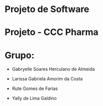 # Projeto de Software
# Projeto - CCC Pharma
 
# Grupo:
  * Gabryelle Soares Herculano de Almeida 

  * Larissa Gabriela Amorim da Costa

  * Rute Gomes de Farias

  * Yally de Lima Galdino
  
